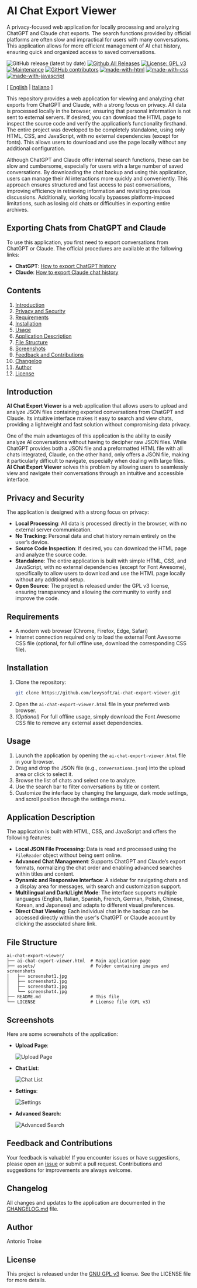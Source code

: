 # AI Chat Export Viewer
A privacy-focused web application for locally processing and analyzing ChatGPT and Claude chat exports. The search functions provided by official platforms are often slow and impractical for users with many conversations. This application allows for more efficient management of AI chat history, ensuring quick and organized access to saved conversations.

![GitHub release (latest by date)](https://img.shields.io/github/v/release/levysoft/ai-chat-export-viewer?label=latest) [![Github All Releases](https://img.shields.io/github/downloads/levysoft/ai-chat-export-viewer/total.svg)](https://github.com/levysoft/ai-chat-export-viewer/releases) [![License: GPL v3](https://img.shields.io/badge/License-GPLv3-yellow.svg)](https://opensource.org/licenses/GPLv3) [![Maintenance](https://img.shields.io/badge/Maintained%3F-yes-green.svg)](https://github.com/levysoft/ai-chat-export-viewer/graphs/commit-activity) [![GitHub contributors](https://img.shields.io/github/contributors/levysoft/ai-chat-export-viewer.svg)](https://github.com/levysoft/ai-chat-export-viewer/graphs/contributors) [![made-with-html](https://img.shields.io/badge/Made%20with-HTML-orange.svg)](https://developer.mozilla.org/en-US/docs/Web/HTML) [![made-with-css](https://img.shields.io/badge/Made%20with-CSS-blue.svg)](https://developer.mozilla.org/en-US/docs/Web/CSS) [![made-with-javascript](https://img.shields.io/badge/Made%20with-JavaScript-yellow.svg)](https://developer.mozilla.org/en-US/docs/Web/JavaScript)

[ [English](README.md) | [Italiano](README.it.md) ]

This repository provides a web application for viewing and analyzing chat exports from ChatGPT and Claude, with a strong focus on privacy. All data is processed locally in the browser, ensuring that personal information is not sent to external servers. If desired, you can download the HTML page to inspect the source code and verify the application’s functionality firsthand. The entire project was developed to be completely standalone, using only HTML, CSS, and JavaScript, with no external dependencies (except for fonts). This allows users to download and use the page locally without any additional configuration.

Although ChatGPT and Claude offer internal search functions, these can be slow and cumbersome, especially for users with a large number of saved conversations. By downloading the chat backup and using this application, users can manage their AI interactions more quickly and conveniently. This approach ensures structured and fast access to past conversations, improving efficiency in retrieving information and revisiting previous discussions. Additionally, working locally bypasses platform-imposed limitations, such as losing old chats or difficulties in exporting entire archives.

## Exporting Chats from ChatGPT and Claude

To use this application, you first need to export conversations from ChatGPT or Claude. The official procedures are available at the following links:

- **ChatGPT**: [How to export ChatGPT history](https://help.openai.com/en/articles/7260999-how-do-i-export-my-chatgpt-history-and-data)
- **Claude**: [How to export Claude chat history](https://support.anthropic.com/en/articles/9450526-how-can-i-export-my-claude-ai-data)

## Contents

1. [Introduction](#introduction)
2. [Privacy and Security](#privacy-and-security)
3. [Requirements](#requirements)
4. [Installation](#installation)
5. [Usage](#usage)
6. [Application Description](#application-description)
7. [File Structure](#file-structure)
8. [Screenshots](#screenshots)
9. [Feedback and Contributions](#feedback-and-contributions)
10. [Changelog](#changelog)
11. [Author](#author)
12. [License](#license)

## Introduction

**AI Chat Export Viewer** is a web application that allows users to upload and analyze JSON files containing exported conversations from ChatGPT and Claude. Its intuitive interface makes it easy to search and view chats, providing a lightweight and fast solution without compromising data privacy.

One of the main advantages of this application is the ability to easily analyze AI conversations without having to decipher raw JSON files. While ChatGPT provides both a JSON file and a preformatted HTML file with all chats integrated, Claude, on the other hand, only offers a JSON file, making it particularly difficult to navigate, especially when dealing with large files. **AI Chat Export Viewer** solves this problem by allowing users to seamlessly view and navigate their conversations through an intuitive and accessible interface.

## Privacy and Security

The application is designed with a strong focus on privacy:
- **Local Processing**: All data is processed directly in the browser, with no external server communication.
- **No Tracking**: Personal data and chat history remain entirely on the user’s device.
- **Source Code Inspection**: If desired, you can download the HTML page and analyze the source code.
- **Standalone**: The entire application is built with simple HTML, CSS, and JavaScript, with no external dependencies (except for Font Awesome), specifically to allow users to download and use the HTML page locally without any additional setup.
- **Open Source**: The project is released under the GPL v3 license, ensuring transparency and allowing the community to verify and improve the code.

## Requirements

- A modern web browser (Chrome, Firefox, Edge, Safari)
- Internet connection required only to load the external Font Awesome CSS file (optional, for full offline use, download the corresponding CSS file).

## Installation

1. Clone the repository:
    ```sh
    git clone https://github.com/levysoft/ai-chat-export-viewer.git
    ```
2. Open the `ai-chat-export-viewer.html` file in your preferred web browser.
3. *(Optional)* For full offline usage, simply download the Font Awesome CSS file to remove any external asset dependencies.

## Usage

1. Launch the application by opening the `ai-chat-export-viewer.html` file in your browser.
2. Drag and drop the JSON file (e.g., `conversations.json`) into the upload area or click to select it.
3. Browse the list of chats and select one to analyze.
4. Use the search bar to filter conversations by title or content.
5. Customize the interface by changing the language, dark mode settings, and scroll position through the settings menu.

## Application Description

The application is built with HTML, CSS, and JavaScript and offers the following features:
- **Local JSON File Processing**: Data is read and processed using the `FileReader` object without being sent online.
- **Advanced Chat Management**: Supports ChatGPT and Claude’s export formats, normalizing the chat order and enabling advanced searches within titles and content.
- **Dynamic and Responsive Interface**: A sidebar for navigating chats and a display area for messages, with search and customization support.
- **Multilingual and Dark/Light Mode**: The interface supports multiple languages (English, Italian, Spanish, French, German, Polish, Chinese, Korean, and Japanese) and adapts to different visual preferences.
- **Direct Chat Viewing**: Each individual chat in the backup can be accessed directly within the user's ChatGPT or Claude account by clicking the associated share link.

## File Structure
```
ai-chat-export-viewer/
├── ai-chat-export-viewer.html  # Main application page
├── assets/                     # Folder containing images and screenshots
│   ├── screenshot1.jpg
│   ├── screenshot2.jpg
│   ├── screenshot3.jpg
│   └── screenshot4.jpg
├── README.md                   # This file
└── LICENSE                     # License file (GPL v3)
```

## Screenshots

Here are some screenshots of the application:

- **Upload Page**:

  ![Upload Page](assets/screenshot1.jpg)

- **Chat List**:

  ![Chat List](assets/screenshot2.jpg)

- **Settings**:

  ![Settings](assets/screenshot3.jpg)

- **Advanced Search**:

  ![Advanced Search](assets/screenshot4.jpg)
  
## Feedback and Contributions

Your feedback is valuable! If you encounter issues or have suggestions, please open an [issue](https://github.com/levysoft/ai-chat-export-viewer/issues) or submit a pull request. Contributions and suggestions for improvements are always welcome.

## Changelog

All changes and updates to the application are documented in the [CHANGELOG.md](./CHANGELOG.md) file.

## Author

Antonio Troise

## License

This project is released under the [GNU GPL v3](https://www.gnu.org/licenses/gpl-3.0.en.html) license. See the LICENSE file for more details.

